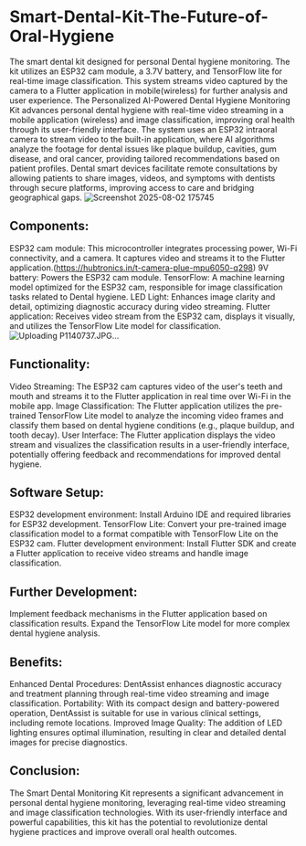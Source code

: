 # Smart-Dental-Kit-The-Future-of-Oral-Hygiene
The smart dental kit designed for personal Dental hygiene monitoring. The kit utilizes an ESP32 cam module, a 3.7V battery, and TensorFlow lite for real-time image classification. This system streams video captured by the camera to a Flutter application in mobile(wireless) for further analysis and user experience.
The Personalized AI-Powered Dental Hygiene Monitoring Kit advances personal dental hygiene with real-time video streaming in a mobile application (wireless) and image classification, improving oral health through its user-friendly interface. The system uses an ESP32 intraoral camera to stream video to the built-in application, where AI algorithms analyze the footage for dental issues like plaque buildup, cavities, gum disease, and oral cancer, providing tailored recommendations based on patient profiles. Dental smart devices facilitate remote consultations by allowing patients to share images, videos, and symptoms with dentists through secure platforms, improving access to care and bridging geographical gaps.
![Screenshot 2025-08-02 175745](https://github.com/user-attachments/assets/48b3e0b3-168b-4b30-b165-af73b3a78ebd)

## Components:
ESP32 cam module: This microcontroller integrates processing power, Wi-Fi connectivity, and a camera. It captures video and streams it to the Flutter application.(https://hubtronics.in/t-camera-plue-mpu6050-q298)
9V battery: Powers the ESP32 cam module.
TensorFlow: A machine learning model optimized for the ESP32 cam, responsible for image classification tasks related to Dental hygiene.
LED Light: Enhances image clarity and detail, optimizing diagnostic accuracy during video streaming.
Flutter application: Receives video stream from the ESP32 cam, displays it visually, and utilizes the TensorFlow Lite model for classification.
![Uploading P1140737.JPG…]()

## Functionality:
Video Streaming: The ESP32 cam captures video of the user's teeth and mouth and streams it to the Flutter application in real time over Wi-Fi in the mobile app.
Image Classification: The Flutter application utilizes the pre-trained TensorFlow Lite model to analyze the incoming video frames and classify them based on dental hygiene conditions (e.g., plaque buildup, and tooth decay).
User Interface: The Flutter application displays the video stream and visualizes the classification results in a user-friendly interface, potentially offering feedback and recommendations for improved dental hygiene.
## Software Setup:
ESP32 development environment: Install Arduino IDE and required libraries for ESP32 development.
TensorFlow Lite: Convert your pre-trained image classification model to a format compatible with TensorFlow Lite on the ESP32 cam.
Flutter development environment: Install Flutter SDK and create a Flutter application to receive video streams and handle image classification.
## Further Development:
Implement feedback mechanisms in the Flutter application based on classification results.
Expand the TensorFlow Lite model for more complex dental hygiene analysis.
## Benefits:
Enhanced Dental Procedures: DentAssist enhances diagnostic accuracy and treatment planning through real-time video streaming and image classification.
Portability: With its compact design and battery-powered operation, DentAssist is suitable for use in various clinical settings, including remote locations.
Improved Image Quality: The addition of LED lighting ensures optimal illumination, resulting in clear and detailed dental images for precise diagnostics.
## Conclusion:
The Smart Dental Monitoring Kit represents a significant advancement in personal dental hygiene monitoring, leveraging real-time video streaming and image classification technologies. With its user-friendly interface and powerful capabilities, this kit has the potential to revolutionize dental hygiene practices and improve overall oral health outcomes.
